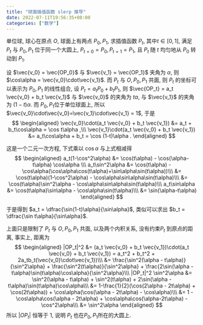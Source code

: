 ```yaml
---
title: "球面插值函数 slerp 推导"
date: 2022-07-11T19:56:35+08:00
categories: ["数学"]
---
```


单位球, 球心在原点 $O$, 球面上有两点 $P_0, P_1$, 求插值函数 $P_t$, 其中$t\in[0,1]$, 满足 $P_t$ 与 $P_0, P_1$ 位于同一个大圆上, $P_{t=0} = P_0, P_{t=1}=P_1$, 且 $P_t$ 随 $t$ 均匀地从 $P_0$ 转动到 $P_1$. 

设 $\vec{v_0} = \vec{OP_0}$ 与 $\vec{v_1} = \vec{OP_1}$ 夹角为 $\alpha$, 则 $\cos\alpha = \vec{v_0}\cdot\vec{v_1}$. 而 $P_t$ 与 $O,P_0, P_1$ 共面, 则 $P_t$ 的坐标可以表示为 $P_0, P_1$ 的线性组合, 设 $P_t = a_t P_0 + b_tP_1$, 则 $\vec{OP_t} = a_t \vec{v_0} + b_t \vec{v_1}$ 与 $\vec{v_0}$ 的夹角为 $t\alpha$, 与 $\vec{v_1}$ 的夹角为 $(1-t)\alpha$. 而 $P_0, P_1$位于单位球面上, 所以 $\vec{v_0}\cdot\vec{v_0}=\vec{v_1}\cdot\vec{v_1} = 1$, 于是
$$
\begin{aligned}
\vec{v_0}\cdot(a_t \vec{v_0} + b_t \vec{v_1}) &= a_t + b_t\cos\alpha = \cos t\alpha ,\\\ 
\vec{v_1}\cdot(a_t \vec{v_0} + b_t \vec{v_1}) &= a_t\cos\alpha + b_t = \cos (1-t)\alpha .
\end{aligned}
$$

这是一个二元一次方程, 下式乘以 $\cos\alpha$ 与上式相减得
$$
\begin{aligned}
a_t(1-\cos^2\alpha) &= \cos(t\alpha) - \cos(\alpha-t\alpha) \cos\alpha \\\ 
a_t\sin^2\alpha &= \cos(t\alpha) - \cos\alpha(\cos\alpha\cos(t\alpha)+\sin\alpha\sin(t\alpha))\\\ 
 &= \cos(t\alpha)(1-\cos^2\alpha) - \cos\alpha\sin\alpha\sin(t\alpha)\\\ 
&= \cos(t\alpha)\sin^2\alpha - \cos\alpha\sin\alpha\sin(t\alpha)\\\ 
a_t\sin\alpha &= \cos(t\alpha)\sin\alpha - \cos\alpha\sin(t\alpha)\\\ 
&= \sin(\alpha-t\alpha)
\end{aligned}
$$

于是得到 $a_t = \dfrac{\sin(1-t)\alpha}{\sin\alpha}$, 类似可以求出 $b_t = \dfrac{\sin t\alpha}{\sin\alpha}$. 

上面只是限制了 $P_t$ 与 $O, P_0, P_1$ 共面, 以及两个内积关系, 没有约束$P_t$ 到原点的距离, 事实上, 距离为
$$
\begin{aligned}
|OP_t|^2 &= (a_t \vec{v_0} + b_t \vec{v_1})\cdot(a_t \vec{v_0} + b_t \vec{v_1}) = a_t^2 + b_t^2 + 2a_tb_t(\vec{v_0}\cdot\vec{v_1})\\\ 
&= \frac{\sin^2(\alpha - t\alpha)}{\sin^2\alpha} + \frac{\sin^2(t\alpha)}{\sin^2\alpha} + \frac{2\sin(\alpha - t\alpha)\sin(t\alpha)\cos\alpha}{\sin^2\alpha}\\\ 
|OP_t|^2 \sin^2\alpha &= \sin^2(\alpha - t\alpha) + \sin^2(t\alpha) + 2\sin(\alpha - t\alpha)\sin(t\alpha)\cos\alpha\\\ 
&= 1-\frac{1}{2}(\cos(2\alpha - 2t\alpha) + \cos(2t\alpha)) + \cos\alpha(\cos(\alpha - 2t\alpha) - \cos\alpha)\\\ 
&= 1 - \cos\alpha\cos(\alpha - 2t\alpha) + \cos\alpha\cos(\alpha-2t\alpha) - \cos^2\alpha\\\ 
&= \sin^2\alpha
\end{aligned}
$$
所以 $|OP_t|$ 恒等于 $1$, 说明 $P_t$ 也在$P_0, P_1$所在的大圆上.

